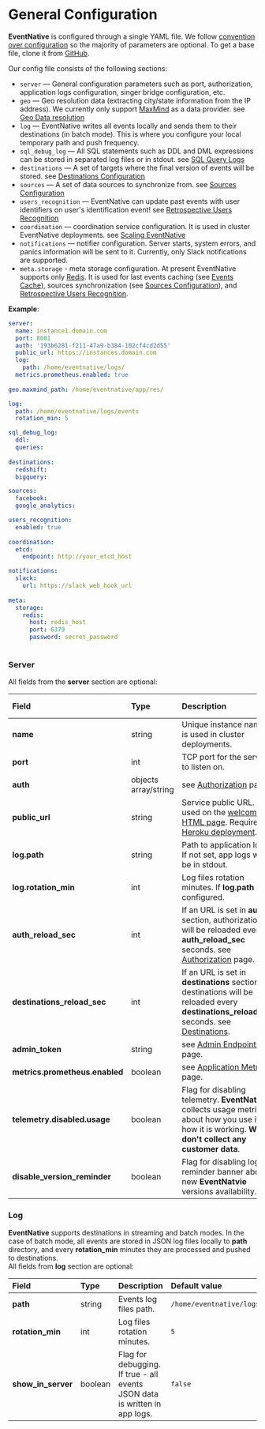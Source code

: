 # General Configuration

**EventNative** is configured through a single YAML file. We follow
[convention over configuration](https://en.wikipedia.org/wiki/Convention_over_configuration) so the majority of
parameters are optional. To get a base file, clone it from
[GitHub](https://github.com/jitsucom/eventnative/blob/master/config/config.template.yaml).

Our config file consists of the following sections:

* `server` — General configuration parameters such as port, authorization, application logs configuration, singer bridge configuration, etc.
* `geo` — Geo resolution data (extracting city/state information from the IP address). We currently only support [MaxMind](https://www.maxmind.com/en/home) as a data provider. see [Geo Data resolution](/docs/other-features/geo-data-resolution)
* `log` — EventNative writes all events locally and sends them to their destinations (in batch mode). This is where you configure your local temporary path and push frequency.
* `sql_debug_log` — All SQL statements such as DDL and DML expressions can be stored in separated log files or in stdout. see [SQL Query Logs](/docs/configuration/sql-query-logs)
* `destinations` — A set of targets where the final version of events will be stored. see [Destinations Configuration](/docs/destinations-configuration)
* `sources` — A set of data sources to synchronize from. see [Sources Configuration](/docs/sources-configuration)
* `users_recognition` — EventNative can update past events with user identifiers on user's identification event! see [Retrospective Users Recognition](/docs/other-features/retrospective-user-recognition)
* `coordination` — coordination service configuration. It is used in cluster EventNative deployments. see [Scaling EventNative](/docs/other-features/scaling-eventnative)
* `notifications` — notifier configuration. Server starts, system errors, and panics information will be sent to it. Currently, only Slack notifications are supported.
* `meta.storage` - meta storage configuration. At present EventNative supports only [Redis](https://redis.io/). It is used for last events caching (see [Events Cache](/docs/other-features/events-cache)), sources synchronization (see [Sources Configuration](/docs/sources-configuration/)), and [Retrospective Users Recognition](/docs/other-features/retrospective-user-recognition).

**Example**:

```yaml
server:
  name: instance1.domain.com
  port: 8081
  auth: '193b6281-f211-47a9-b384-102cf4cd2d55'
  public_url: https://instances.domain.com 
  log:
    path: /home/eventnative/logs/
  metrics.prometheus.enabled: true    
    
geo.maxmind_path: /home/eventnative/app/res/

log:
  path: /home/eventnative/logs/events
  rotation_min: 5

sql_debug_log:
  ddl:
  queries:
  
destinations:
  redshift:
  bigquery:

sources:
  facebook:
  google_analytics:

users_recognition:
  enabled: true
  
coordination:
  etcd:
    endpoint: http://your_etcd_host

notifications:
  slack:
    url: https://slack_web_hook_url
    
meta:
  storage:
    redis:
      host: redis_host
      port: 6379
      password: secret_password    
  
```

### Server

All fields from the **server** section are optional:

| Field | Type | Description | Default value |
| :--- | :--- | :--- | :--- |
| **name** | string | Unique instance name. It is used in cluster deployments. | **unnamed-server** |
| **port** | int | TCP port for the server to listen on. | `8001` |
| **auth** | objects array/string | see [Authorization](/docs/configuration/authorization) page. | generated UUID |
| **public\_url** | string | Service public URL. It is used on the [welcome HTML page](/docs/sending-data/javascript-reference/#quickstart). Required in [Heroku deployment](/docs/deployment/deploy-on-heroku). | Will be got from `Host` request header |
| **log.path** | string | Path to application logs. If not set,  app logs will be in stdout. | - |
| **log.rotation\_min** | int | Log files rotation minutes. If **log.path** is configured. | - |
| **auth\_reload\_sec** | int | If an URL is set in **auth** section, authorization will be reloaded every **auth\_reload\_sec** seconds. see [Authorization](/docs/configuration/authorization#http-url) page. | `30` |
| **destinations\_reload\_sec** | int | If an URL is set in **destinations** section, destinations will be reloaded every **destinations\_reload\_sec** seconds. see [Destinations](./#destinations). | `40` |
| **admin\_token** | string | see [Admin Endpoints](/docs/other-features/admin-endpoints) page. | - |
| **metrics.prometheus.enabled** | boolean | see [Application Metrics](/docs/other-features/application-metrics) page. | `false` |
| **telemetry.disabled.usage** | boolean | Flag for disabling telemetry. **EventNative** collects usage metrics about how you use it and how it is working. **We don't collect any customer data**. | `false` |
| **disable\_version\_reminder** | boolean | Flag for disabling log reminder banner about new **EventNatvie** versions availability. | `false` |

### Log

**EventNative** supports destinations in streaming and batch modes. In the case of batch mode, all events are stored in JSON log files locally to **path** directory, and every **rotation\_min** minutes they are processed and pushed to destinations.  
All fields from **log** section are optional:

| Field | Type | Description | Default value |
| :--- | :--- | :--- | :--- |
| **path** | string | Events log files path. | `/home/eventnative/logs/events` |
| **rotation\_min** | int | Log files rotation minutes. | `5` |
| **show\_in\_server** | boolean | Flag for debugging. If true - all events JSON data is written in app logs. | `false` |

